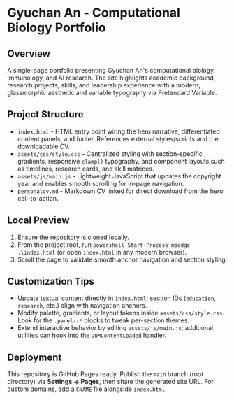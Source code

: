 ﻿# Gyuchan An - Computational Biology Portfolio

## Overview
A single-page portfolio presenting Gyuchan An's computational biology, immunology, and AI research. The site highlights academic background, research projects, skills, and leadership experience with a modern, glassmorphic aesthetic and variable typography via Pretendard Variable.

## Project Structure
- `index.html` - HTML entry point wiring the hero narrative, differentiated content panels, and footer. References external styles/scripts and the downloadable CV.
- `assets/css/style.css` - Centralized styling with section-specific gradients, responsive `clamp()` typography, and component layouts such as timelines, research cards, and skill matrices.
- `assets/js/main.js` - Lightweight JavaScript that updates the copyright year and enables smooth scrolling for in-page navigation.
- `personalcv.md` - Markdown CV linked for direct download from the hero call-to-action.

## Local Preview
1. Ensure the repository is cloned locally.
2. From the project root, run `powershell Start-Process msedge .\index.html` (or open `index.html` in any modern browser).
3. Scroll the page to validate smooth anchor navigation and section styling.

## Customization Tips
- Update textual content directly in `index.html`; section IDs (`education`, `research`, etc.) align with navigation anchors.
- Modify palette, gradients, or layout tokens inside `assets/css/style.css`. Look for the `.panel--*` blocks to tweak per-section themes.
- Extend interactive behavior by editing `assets/js/main.js`; additional utilities can hook into the `DOMContentLoaded` handler.

## Deployment
This repository is GitHub Pages ready. Publish the `main` branch (root directory) via **Settings -> Pages**, then share the generated site URL. For custom domains, add a `CNAME` file alongside `index.html`.
